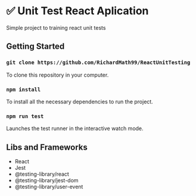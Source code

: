 # :white_check_mark: Unit Test React Aplication

Simple project to training react unit tests

## Getting Started

### `git clone https://github.com/RichardMath99/ReactUnitTesting`

To clone this repository in your computer.

### `npm install`

To install all the necessary dependencies to run the project.

### `npm run test`

Launches the test runner in the interactive watch mode.

## Libs and Frameworks

- React
- Jest
- @testing-library/react
- @testing-library/jest-dom
- @testing-library/user-event